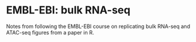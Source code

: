 # EMBL-EBI: bulk RNA-seq
Notes from following the EMBL-EBI course on replicating bulk RNA-seq and ATAC-seq figures from a paper in R.
